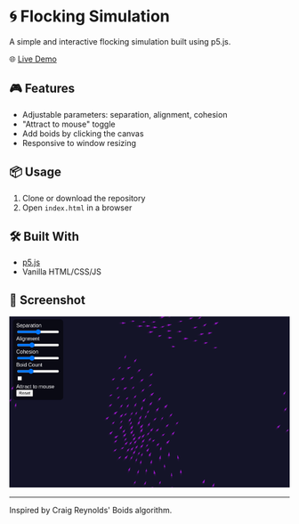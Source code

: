 # 🌀 Flocking Simulation

A simple and interactive flocking simulation built using p5.js.

🌐 [Live Demo](https://0x1e9307.github.io/Boids-algorithm-demonstration/)

## 🎮 Features

- Adjustable parameters: separation, alignment, cohesion
- "Attract to mouse" toggle
- Add boids by clicking the canvas
- Responsive to window resizing

## 📦 Usage

1. Clone or download the repository
2. Open `index.html` in a browser

## 🛠 Built With

- [p5.js](https://p5js.org/)
- Vanilla HTML/CSS/JS

## 📸 Screenshot

![screenshot](boids.png)

---

Inspired by Craig Reynolds' Boids algorithm.


